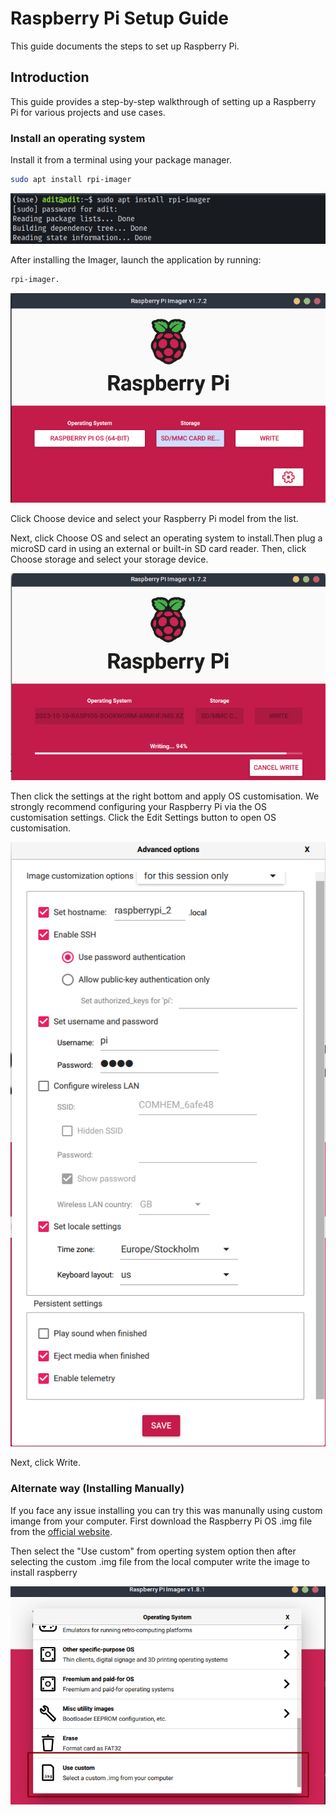 # Raspberry Pi Setup Guide

This guide documents the steps to set up  Raspberry Pi.


## Introduction

This guide provides a step-by-step walkthrough of setting up a Raspberry Pi for various projects and use cases.







### Install an operating system

Install it from a terminal using your package manager.

```bash 
sudo apt install rpi-imager
```

![image1](img/1.png)


After installing the Imager, launch the application by  running:
```bash 
rpi-imager.
```

![image2](img/2.png)


Click Choose device and select your Raspberry Pi model from the list.

Next, click Choose OS and select an operating system to install.Then plug a microSD card in using an external or built-in SD card reader. Then, click Choose storage and select your storage device.

![image3](img/3.png)


Then click the settings at the right bottom and apply OS customisation. We strongly recommend configuring your Raspberry Pi via the OS customisation settings. Click the Edit Settings button to open OS customisation.

![image4](img/4.png)


Next, click Write.





### Alternate way (Installing Manually)

If you face any issue installing you can try this was manunally using custom imange from your computer.
First download the  Raspberry Pi OS .img file from the [official website](https://www.raspberrypi.com/software/operating-systems/).

Then select the "Use custom" from operting system option then after selecting the custom .img file from the local computer write the image to install raspberry 



![image5](img/5.png)
